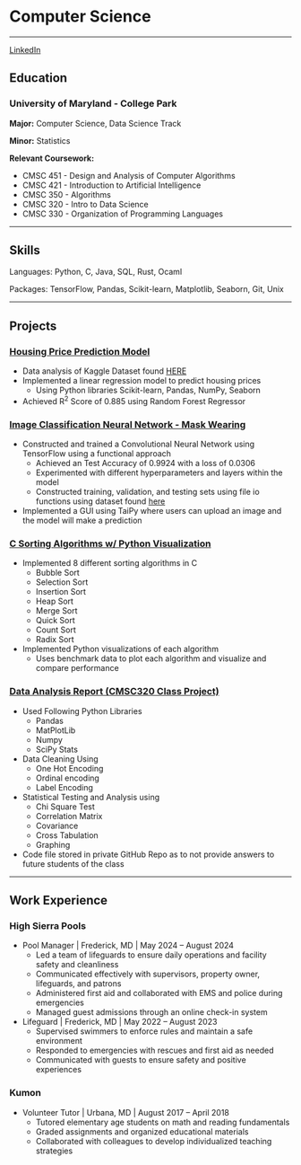 # Computer Science
---

[LinkedIn](https://www.linkedin.com/in/mason-t-scott/)

## Education

### University of Maryland - College Park

**Major:** Computer Science, Data Science Track

**Minor:** Statistics

**Relevant Coursework:**
+ CMSC 451 - Design and Analysis of Computer Algorithms
+ CMSC 421 - Introduction to Artificial Intelligence
+ CMSC 350 - Algorithms
+ CMSC 320 - Intro to Data Science
+ CMSC 330 - Organization of Programming Languages

---
## Skills
Languages: Python, C, Java, SQL, Rust, Ocaml

Packages: TensorFlow, Pandas, Scikit-learn, Matplotlib, Seaborn, Git, Unix

---
## Projects

### [Housing Price Prediction Model](https://04mscott.github.io/Housing-Price-Prediction-Model-/)
+ Data analysis of Kaggle Dataset found [HERE](https://www.kaggle.com/datasets/harlfoxem/housesalesprediction)
+ Implemented a linear regression model to predict housing prices
  - Using Python libraries Scikit-learn, Pandas, NumPy, Seaborn
+ Achieved R<sup>2</sup> Score of 0.885 using Random Forest Regressor

### [Image Classification Neural Network - Mask Wearing](https://04mscott.github.io/Mask-Detection/)
+ Constructed and trained a Convolutional Neural Network using TensorFlow using a functional approach
  - Achieved an Test Accuracy of 0.9924 with a loss of 0.0306
  - Experimented with different hyperparameters and layers within the model
  - Constructed training, validation, and testing sets using file io functions using dataset found [here](https://www.kaggle.com/datasets/vijaykumar1799/face-mask-detection/data)
+ Implemented a GUI using TaiPy where users can upload an image and the model will make a prediction


### [C Sorting Algorithms w/ Python Visualization](https://04mscott.github.io/Sorting-Functions-C-/)
+ Implemented 8 different sorting algorithms in C
  - Bubble Sort
  - Selection Sort
  - Insertion Sort
  - Heap Sort
  - Merge Sort
  - Quick Sort
  - Count Sort
  - Radix Sort
+ Implemented Python visualizations of each algorithm
  - Uses benchmark data to plot each algorithm and visualize and compare performance
 
### [Data Analysis Report (CMSC320 Class Project)](https://drive.google.com/file/d/15_r9tltdlhXYWJsdhgzZd8lVAC4TQxj3/view?usp=sharing)
+ Used Following Python Libraries
  - Pandas
  - MatPlotLib
  - Numpy
  - SciPy Stats
+ Data Cleaning Using
  - One Hot Encoding
  - Ordinal encoding
  - Label Encoding
+ Statistical Testing and Analysis using
  - Chi Square Test
  - Correlation Matrix
  - Covariance
  - Cross Tabulation
  - Graphing
+ Code file stored in private GitHub Repo as to not provide answers to future students of the class
  
---
## Work Experience
### High Sierra Pools
+ Pool Manager  |  Frederick, MD  |  May 2024 – August 2024								                                
  - Led a team of lifeguards to ensure daily operations and facility safety and cleanliness
  - Communicated effectively with supervisors, property owner, lifeguards, and patrons
  - Administered first aid and collaborated with EMS and police during emergencies
  - Managed guest admissions through an online check-in system
+ Lifeguard  |  Frederick, MD  |  May 2022 – August 2023
  - Supervised swimmers to enforce rules and maintain a safe environment
  - Responded to emergencies with rescues and first aid as needed
  - Communicated with guests to ensure safety and positive experiences
    
### Kumon
+ Volunteer Tutor  |  Urbana, MD  |  August 2017 – April 2018							                               
  - Tutored elementary age students on math and reading fundamentals
  - Graded assignments and organized educational materials
  - Collaborated with colleagues to develop individualized teaching strategies
